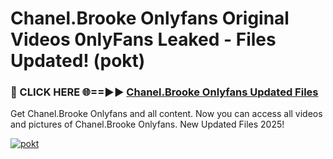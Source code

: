 # Chanel.Brooke Onlyfans Original Videos 0nlyFans Leaked - Files Updated! (pokt)

<h3>🔴 CLICK HERE 🌐==►► <a href="https://tinyurl.com/ehrbuxhb" rel="nofollow">Chanel.Brooke Onlyfans Updated Files</a></h3>

Get Chanel.Brooke Onlyfans and all content. Now you can access all videos and pictures of Chanel.Brooke Onlyfans. New Updated Files 2025!

[![pokt](https://i.imgur.com/lVYEuWS.gif)](https://tinyurl.com/ehrbuxhb)
